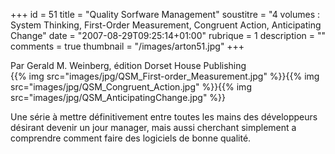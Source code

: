 +++
id = 51
title = "Quality Sorfware Management"
soustitre = "4 volumes : System Thinking, First-Order Measurement,  Congruent Action, Anticipating Change"
date = "2007-08-29T09:25:14+01:00"
rubrique = 1
description = ""
comments = true
thumbnail = "/images/arton51.jpg"
+++

<div class="chapo">Par Gerald M. Weinberg, édition Dorset House Publishing</div>
{{% img src="images/jpg/QSM_First-order_Measurement.jpg" %}}{{% img src="images/jpg/QSM_Congruent_Action.jpg" %}}{{% img src="images/jpg/QSM_AnticipatingChange.jpg" %}}

Une série à mettre définitivement entre toutes les mains des développeurs désirant devenir un jour manager, mais aussi cherchant simplement a comprendre comment faire des logiciels de bonne qualité.